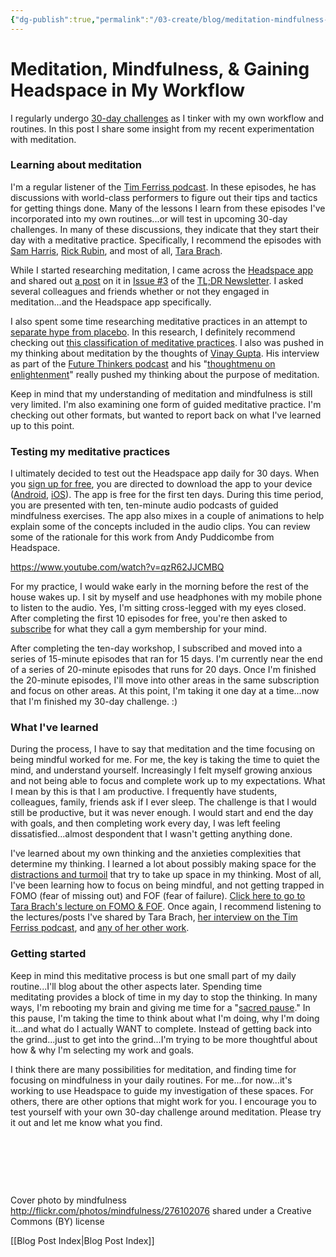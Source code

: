 ```yaml
---
{"dg-publish":true,"permalink":"/03-create/blog/meditation-mindfulness-and-gaining-headspace-in-my-workflow/","title":"Meditation, Mindfulness, & Gaining Headspace in My Workflow","tags":["meditation","mindfulness"]}
---
```


# Meditation, Mindfulness, & Gaining Headspace in My Workflow

I regularly undergo [30-day challenges](http://wiobyrne.com/the-30-day-challenge/) as I tinker with my own workflow and routines. In this post I share some insight from my recent experimentation with meditation.

### Learning about meditation

I'm a regular listener of the [Tim Ferriss podcast](http://fourhourworkweek.com/podcast/). In these episodes, he has discussions with world-class performers to figure out their tips and tactics for getting things done. Many of the lessons I learn from these episodes I've incorporated into my own routines...or will test in upcoming 30-day challenges. In many of these discussions, they indicate that they start their day with a meditative practice. Specifically, I recommend the episodes with [Sam Harris](http://fourhourworkweek.com/2015-07-08/sam-harris-on-daily-routines-the-trolley-scenario-and-5-books-everyone-should-read/), [Rick Rubin](http://fourhourworkweek.com/2015-05-15/rick-rubin/), and most of all, [Tara Brach](http://fourhourworkweek.com/2015-07-31/tara-brach/).

While I started researching meditation, I came across the [Headspace app](https://www.headspace.com/) and shared out [a post](http://www.newyorker.com/magazine/2015-07-06/the-higher-life) on it in [Issue #3](http://us11.campaign-archive1.com/?u=7b5ee323a16720dad25ff96ff&id=7753bbeef7) of the [TL;DR Newsletter](http://wiobyrne.com/tldr/). I asked several colleagues and friends whether or not they engaged in meditation...and the Headspace app specifically.

I also spent some time researching meditative practices in an attempt to [separate hype from placebo](http://blogs.scientificamerican.com/cross-check/meta-meditation-a-skeptic-meditates-on-meditation/). In this research, I definitely recommend checking out [this classification of meditative practices](http://www.cell.com/trends/cognitive-sciences/fulltext/S1364-6613(15)00152-7). I also was pushed in my thinking about meditation by the thoughts of [Vinay Gupta](https://twitter.com/leashless). His interview as part of the [Future Thinkers podcast](http://futurethinkers.org/vinay-gupta-techno-social-systems/) and his "[thoughtmenu on enlightenment](http://vinay.howtolivewiki.com/blog/other/my-thoughtmenu-on-enlightenment-3644)" really pushed my thinking about the purpose of meditation.

Keep in mind that my understanding of meditation and mindfulness is still very limited. I'm also examining one form of guided meditative practice. I'm checking out other formats, but wanted to report back on what I've learned up to this point.

### Testing my meditative practices

I ultimately decided to test out the Headspace app daily for 30 days. When you [sign up for free](https://www.headspace.com/register/free-trial), you are directed to download the app to your device ([Android](https://play.google.com/store/apps/details?id=com.getsomeheadspace.android&hl=en), [iOS](https://itunes.apple.com/us/app/headspace-meditation-techniques/id493145008?mt=8)). The app is free for the first ten days. During this time period, you are presented with ten, ten-minute audio podcasts of guided mindfulness exercises. The app also mixes in a couple of animations to help explain some of the concepts included in the audio clips. You can review some of the rationale for this work from Andy Puddicombe from Headspace.

https://www.youtube.com/watch?v=qzR62JJCMBQ

For my practice, I would wake early in the morning before the rest of the house wakes up. I sit by myself and use headphones with my mobile phone to listen to the audio. Yes, I'm sitting cross-legged with my eyes closed. After completing the first 10 episodes for free, you're then asked to [subscribe](https://www.headspace.com/buy) for what they call a gym membership for your mind.

After completing the ten-day workshop, I subscribed and moved into a series of 15-minute episodes that ran for 15 days. I'm currently near the end of a series of 20-minute episodes that runs for 20 days. Once I'm finished the 20-minute episodes, I'll move into other areas in the same subscription and focus on other areas. At this point, I'm taking it one day at a time...now that I'm finished my 30-day challenge. :)

### What I've learned

During the process, I have to say that meditation and the time focusing on being mindful worked for me. For me, the key is taking the time to quiet the mind, and understand yourself. Increasingly I felt myself growing anxious and not being able to focus and complete work up to my expectations. What I mean by this is that I am productive. I frequently have students, colleagues, family, friends ask if I ever sleep. The challenge is that I would still be productive, but it was never enough. I would start and end the day with goals, and then completing work every day, I was left feeling dissatisfied...almost despondent that I wasn't getting anything done.

I've learned about my own thinking and the anxieties complexities that determine my thinking. I learned a lot about possibly making space for the [distractions and turmoil](http://blog.tarabrach.com/2012/06/inviting-mara-to-tea.html) that try to take up space in my thinking. Most of all, I've been learning how to focus on being mindful, and not getting trapped in FOMO (fear of missing out) and FOF (fear of failure). [Click here to go to Tara Brach's lecture on FOMO & FOF](http://hwcdn.libsyn.com/p/e/3/5/e35f7ae5e337c708/2015-08-19-Transforming-Two-Fears-FOF-and-FOMO-TaraBrach.mp3?c_id=9657272&expiration=1442860477&hwt=5a3c2bef6ee411c4f6bc78bbf9d60bcb). Once again, I recommend listening to the lectures/posts I've shared by Tara Brach, [her interview on the Tim Ferriss podcast](http://fourhourworkweek.com/2015-07-31/tara-brach/), and [any of her other work](http://www.tarabrach.com/).

### Getting started

Keep in mind this meditative process is but one small part of my daily routine...I'll blog about the other aspects later. Spending time meditating provides a block of time in my day to stop the thinking. In many ways, I'm rebooting my brain and giving me time for a "[sacred pause](http://blog.tarabrach.com/2012/05/sacred-pause.html)." In this pause, I'm taking the time to think about what I'm doing, why I'm doing it...and what do I actually WANT to complete. Instead of getting back into the grind...just to get into the grind...I'm trying to be more thoughtful about how & why I'm selecting my work and goals.

I think there are many possibilities for meditation, and finding time for focusing on mindfulness in your daily routines. For me...for now...it's working to use Headspace to guide my investigation of these spaces. For others, there are other options that might work for you. I encourage you to test yourself with your own 30-day challenge around meditation. Please try it out and let me know what you find.

 

 

 

Cover photo by mindfulness http://flickr.com/photos/mindfulness/276102076 shared under a Creative Commons (BY) license

[[Blog Post Index\|Blog Post Index]]